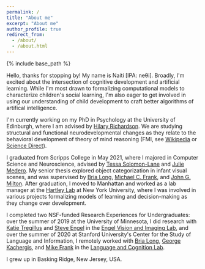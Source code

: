 ```yaml
---
permalink: /
title: "About me"
excerpt: "About me"
author_profile: true
redirect_from: 
  - /about/
  - /about.html
---
```


{% include base_path %}

Hello, thanks for stopping by! My name is Naiti [IPA: neθi]. Broadly, I'm excited about the intersection of cognitive development and artificial learning. While I'm most drawn to formalizing computational models to characterize children's social learning, I'm also eager to get involved in using our understanding of child development to craft better algorithms of artifical intelligence.

I'm currently working on my PhD in Psychology at the University of Edinburgh, where I am advised by [Hilary Richardson](https://www.ed.ac.uk/profile/hilary-richardson). We are studying structural and functional neurodevelopmental changes as they relate to the behavioral development of theory of mind reasoning (FMI, see [Wikipedia](https://en.wikipedia.org/wiki/Theory_of_mind) or [Science Direct](https://www.sciencedirect.com/topics/neuroscience/theory-of-mind)).


I graduated from Scripps College in May 2021, where I majored in Computer Science and Neuroscience, advised by [Tessa Solomon-Lane](https://tessasolomonlane.com/) and [Julie Medero](https://www.cs.hmc.edu/~julie/). My senior thesis explored object categorization in infant visual scenes, and was supervised by [Bria Long](https://www.brialong.com/), [Michael C. Frank](https://web.stanford.edu/~mcfrank/), and [John G. Milton](http://faculty.jsd.claremont.edu/jmilton/). After graduation, I moved to Manhattan and worked as a lab manager at the [Hartley Lab](www.hartleylab.org) at New York University, where I was involved in various projects formalizing models of learning and decision-making as they change over development.

I completed two NSF-funded Research Experiences for Undergraduates: over the summer of 2019 at the University of Minnesota, I did research with [Katie Tregillus](http://engellab.psych.umn.edu/people/katherine-tregillus) and [Steve Engel](https://cla.umn.edu/about/directory/profile/engel) in the [Engel Vision and Imaging Lab](http://engellab.psych.umn.edu/), and over the summer of 2020 at Stanford University's Center for the Study of Language and Information, I remotely worked with [Bria Long](https://www.brialong.com/), [George Kachergis](http://www.kachergis.com/), and [Mike Frank](https://web.stanford.edu/~mcfrank/) in the [Language and Cognition Lab](http://langcog.stanford.edu/).

I grew up in Basking Ridge, New Jersey, USA.
